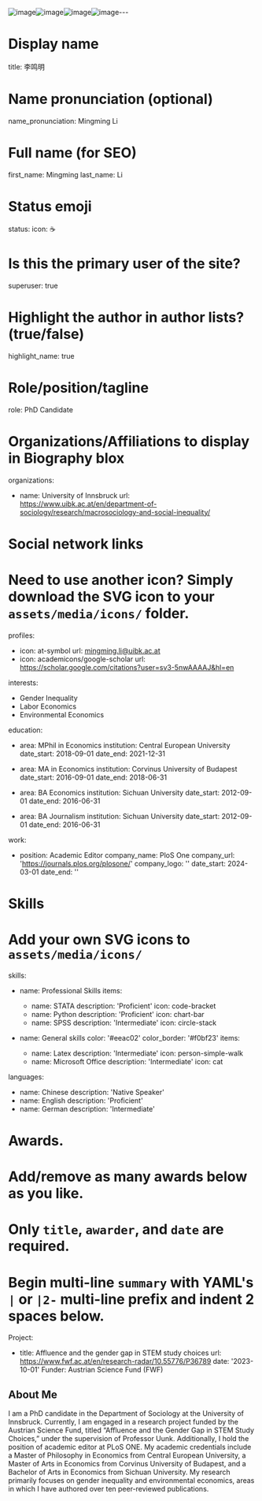 ![image](https://github.com/user-attachments/assets/63f9ab9c-4aee-4b52-832e-80ade1c1e1b5)![image](https://github.com/user-attachments/assets/5bf8fbba-8075-4e74-b0f8-4495e69b937f)![image](https://github.com/user-attachments/assets/9bca75b9-b85b-4547-a010-32c2107a34f0)![image](https://github.com/user-attachments/assets/30d683a3-26aa-4df6-84da-5d3a2da6460d)---
# Display name
title: 李鸣明

# Name pronunciation (optional)
name_pronunciation: Mingming Li

# Full name (for SEO)
first_name: Mingming 
last_name: Li

# Status emoji
status:
  icon: ☕️

# Is this the primary user of the site?
superuser: true

# Highlight the author in author lists? (true/false)
highlight_name: true

# Role/position/tagline
role: PhD Candidate

# Organizations/Affiliations to display in Biography blox
organizations:
  - name: University of Innsbruck
    url: https://www.uibk.ac.at/en/department-of-sociology/research/macrosociology-and-social-inequality/

# Social network links
# Need to use another icon? Simply download the SVG icon to your `assets/media/icons/` folder.
profiles:
  - icon: at-symbol
    url: mingming.li@uibk.ac.at
  - icon: academicons/google-scholar
    url: https://scholar.google.com/citations?user=sv3-5nwAAAAJ&hl=en

interests:
  - Gender Inequality 
  - Labor Economics
  - Environmental Economics

education:
  - area: MPhil in Economics
    institution: Central European University
    date_start: 2018-09-01
    date_end: 2021-12-31


  - area: MA in Economics
    institution: Corvinus University of Budapest
    date_start: 2016-09-01
    date_end: 2018-06-31

  - area: BA Economics
    institution: Sichuan University
    date_start: 2012-09-01
    date_end: 2016-06-31

  - area: BA Journalism
    institution: Sichuan University
    date_start: 2012-09-01
    date_end: 2016-06-31

work:
  - position: Academic Editor
    company_name: PloS One
    company_url: 'https://journals.plos.org/plosone/'
    company_logo: ''
    date_start: 2024-03-01
    date_end: ''
      
# Skills
# Add your own SVG icons to `assets/media/icons/`
skills:
  - name: Professional Skills
    items:
      - name: STATA
        description: 'Proficient'
        icon: code-bracket
      - name: Python
        description: 'Proficient'
        icon: chart-bar
      - name: SPSS
        description: 'Intermediate'
        icon: circle-stack
        
  - name: General skills
    color: '#eeac02'
    color_border: '#f0bf23'
    items:
      - name: Latex
        description: 'Intermediate'
        icon: person-simple-walk
      - name: Microsoft Office
        description: 'Intermediate'
        icon: cat

languages:
  - name: Chinese
    description: 'Native Speaker'
  - name: English
    description: 'Proficient'
  - name: German
    description: 'Intermediate'

# Awards.
#   Add/remove as many awards below as you like.
#   Only `title`, `awarder`, and `date` are required.
#   Begin multi-line `summary` with YAML's `|` or `|2-` multi-line prefix and indent 2 spaces below.
Project:
  - title: Affluence and the gender gap in STEM study choices
    url: https://www.fwf.ac.at/en/research-radar/10.55776/P36789
    date: '2023-10-01'
    Funder: Austrian Science Fund (FWF)

## About Me

I am a PhD candidate in the Department of Sociology at the University of Innsbruck. Currently, I am engaged in a research project funded by the Austrian Science Fund, titled “Affluence and the Gender Gap in STEM Study Choices,” under the supervision of Professor Uunk. Additionally, I hold the position of academic editor at PLoS ONE. My academic credentials include a Master of Philosophy in Economics from Central European University, a Master of Arts in Economics from Corvinus University of Budapest, and a Bachelor of Arts in Economics from Sichuan University. My research primarily focuses on gender inequality and environmental economics, areas in which I have authored over ten peer-reviewed publications. 

